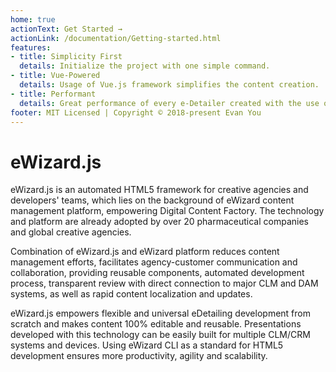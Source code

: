 ```yaml
---
home: true
actionText: Get Started →
actionLink: /documentation/Getting-started.html
features:
- title: Simplicity First
  details: Initialize the project with one simple command.
- title: Vue-Powered
  details: Usage of Vue.js framework simplifies the content creation.
- title: Performant
  details: Great performance of every e-Detailer created with the use of eWizard.js.
footer: MIT Licensed | Copyright © 2018-present Evan You
---
```


# eWizard.js

eWizard.js is an automated HTML5 framework for creative agencies and developers' teams, which lies on the background of eWizard content management platform, empowering Digital Content Factory. The technology and platform are already adopted by over 20 pharmaceutical companies and global creative agencies.

Combination of eWizard.js and eWizard platform reduces content management efforts, facilitates agency-customer communication and collaboration, providing reusable components, automated development process, transparent review with direct connection to major CLM and DAM systems, as well as rapid content localization and updates.

eWizard.js empowers flexible and universal eDetailing development from scratch and makes content 100% editable and reusable. Presentations developed with this technology can be easily built for multiple CLM/CRM systems and devices. Using eWizard CLI as a standard for HTML5 development ensures more productivity, agility and scalability.